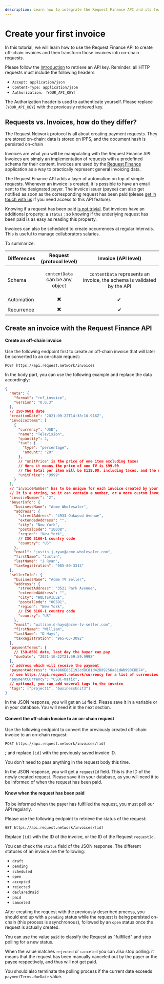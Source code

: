 ```yaml
---
description: Learn how to integrate the Request Finance API and its features.
---
```


# Create your first invoice

In this tutorial, we will learn how to use the Request Finance API to create off-chain invoices and then transform those invoices into on-chain requests.

Please follow the [Introduction](introduction.md) to retrieve an API key. Reminder: all HTTP requests must include the following headers:

* `Accept: application/json`
* `Content-Type: application/json`
* `Authorization: [YOUR_API_KEY]`

The Authorization header is used to authenticate yourself. Please replace `[YOUR_API_KEY]` with the previously retrieved key.

## Requests vs. Invoices, how do they differ?

The Request Network protocol is all about creating payment requests. They are stored on-chain: data is stored on IPFS, and the document hash is persisted on-chain

Invoices are what you will be manipulating with the Request Finance API. Invoices are simply an implementation of requests with a predefined schema for their content. Invoices are used by the [Request Finance](https://app.request.finance/) application as a way to practically represent general invoicing data.

The Request Finance API adds a layer of automation on top of simple requests. Whenever an invoice is created, it is possible to have an email sent to the designated payer. The invoice issuer (payee) can also get notified as soon as the corresponding request has been paid (please [get in touch with us](https://www.request.finance/contact-us) if you need access to this API feature).

Knowing if a request has been paid [is not trivial](https://github.com/RequestNetwork/requestNetwork/blob/master/packages/docs/docs/guides/3-Portal-API/2-payment-status.md). But invoices have an additional property: a `status` ; so knowing if the underlying request has been paid is as easy as reading this property.

Invoices can also be scheduled to create occurrences at regular intervals. This is useful to manage collaborators salaries.

To summarize:

| Differences |               Request (protocol level)               |                           Invoice (API level)                           |
| ----------- | :--------------------------------------------------: | :---------------------------------------------------------------------: |
| Schema      | <p><code>contentData</code><br>can be any object</p> | `contentData` represents an invoice, the schema is validated by the API |
| Automation  |                          ✖️                          |                                   ✔ ️                                   |
| Recurrence  |                          ✖️                          |                                    ✔                                    |

## Create an invoice with the Request Finance API

#### Create an off-chain invoice

Use the following endpoint first to create an off-chain invoice that will later be converted to an on-chain request:

`POST https://api.request.network/invoices`

In the body part, you can use the following example and replace the data accordingly:

```json
{
  "meta": {
    "format": "rnf_invoice",
    "version": "0.0.3"
  },
  // ISO-8601 date
  "creationDate": "2021-09-22T14:38:16.916Z",
  "invoiceItems": [
    {
      "currency": "USD",
      "name": "Television",
      "quantity": 2,
      "tax": {
        "type": "percentage",
        "amount": "20"
      },
      // "unitPrice" is the price of one item excluding taxes
      // Here it means the price of one TV is $99.99
      // The total per item will be $119.99, including taxes, and the whole sum will be $239.98
      "unitPrice": "9999"
    }
  ],
  // "invoiceNumber" has to be unique for each invoice created by your account.
  // It is a string, so it can contain a number, or a more custom invoice identifier.
  "invoiceNumber": "2",
  "buyerInfo": {
    "businessName": "Acme Wholesaler",
    "address": {
      "streetAddress": "4933 Oakwood Avenue",
      "extendedAddress": "",
      "city": "New York",
      "postalCode": "10038",
      "region": "New York",
      // ISO 3166-1 country code
      "country": "US"
    },
    "email": "justin.j-ryan@acme-wholesaler.com",
    "firstName": "Justin",
    "lastName": "J Ryan",
    "taxRegistration": "985-80-3313"
  },
  "sellerInfo": {
    "businessName": "Acme TV Seller",
    "address": {
      "streetAddress": "3521 Park Avenue",
      "extendedAddress": "",
      "city": "HOLTSVILLE",
      "postalCode": "00501",
      "region": "New York",
      // ISO 3166-1 country code
      "country": "US"
    },
    "email": "william.d-hays@acme-tv-seller.com",
    "firstName": "William",
    "lastName": "D Hays",
    "taxRegistration": "965-65-3092"
  },
  "paymentTerms": {
    // ISO-8601 date, last day the buyer can pay
    "dueDate": "2021-10-22T21:59:59.999Z"
  },
  // address which will receive the payment
  "paymentAddress": "0x4886E85E192cdBC81d42D89256a81dAb990CDD74",
  // see https://api.request.network/currency for a list of currencies
  "paymentCurrency": "USDC-matic",
  // optional, you can add several tags to the invoice
  "tags": ["project1", "businessUnit3"]
}
```

In the JSON response, you will get an `id` field. Please save it in a variable or in your database. You will need it in the next section.

#### Convert the off-chain Invoice to an on-chain request

Use the following endpoint to convert the previously created off-chain invoice to an on-chain request:

`POST https://api.request.network/invoices/[id]`

; and replace `[id]` with the previously saved invoice ID.

You don't need to pass anything in the request body this time.

In the JSON response, you will get a `requestId` field. This is the ID of the newly created request. Please save it in your database, as you will need it to be informed of when the request has been paid.

#### Know when the request has been paid

To be informed when the payer has fulfilled the request, you must poll our API regularly.

Please use the following endpoint to retrieve the status of the request:

`GET https://api.request.network/invoices/[id]`

Replace `[id]` with the ID of the invoice, or the ID of the Request `requestId`.

You can check the `status` field of the JSON response. The different statuses of an invoice are the following:

* `draft`
* `pending`
* `scheduled`
* `open`
* `accepted`
* `rejected`
* `declaredPaid`
* `paid`
* `canceled`

After creating the request with the previously described process, you should end up with a `pending` status while the request is being persisted on-chain (this process is asynchronous), followed by an `open` status once the request is actually created.

You can use the value `paid` to classify the Request as "fulfilled" and stop polling for a new status.

When the value matches `rejected` or `canceled` you can also stop polling: it means that the request has been manually canceled out by the payer or the payee respectively, and thus will not get paid.

You should also terminate the polling process if the current date exceeds `paymentTerms.dueDate` value.
